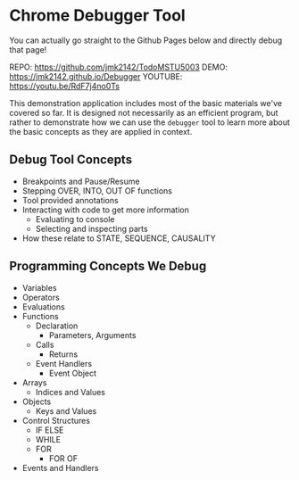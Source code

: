 # Chrome Debugger Tool

You can actually go straight to the Github Pages below and directly debug that page!

REPO:    https://github.com/jmk2142/TodoMSTU5003
DEMO:    https://jmk2142.github.io/Debugger
YOUTUBE: https://youtu.be/RdF7j4no0Ts

This demonstration application includes most of the basic materials we've covered so far. It is designed not necessarily as an efficient program, but rather to demonstrate how we can use the `debugger` tool to learn more about the basic concepts as they are applied in context.

## Debug Tool Concepts
- Breakpoints and Pause/Resume
- Stepping OVER, INTO, OUT OF functions
- Tool provided annotations
- Interacting with code to get more information
	- Evaluating to console
	- Selecting and inspecting parts
- How these relate to STATE, SEQUENCE, CAUSALITY

## Programming Concepts We Debug

- Variables
- Operators
- Evaluations
- Functions
	- Declaration
		- Parameters, Arguments
	- Calls
		- Returns
	- Event Handlers
		- Event Object
- Arrays
	- Indices and Values
- Objects
	- Keys and Values
- Control Structures
	- IF ELSE
	- WHILE
	- FOR
		- FOR OF
- Events and Handlers
